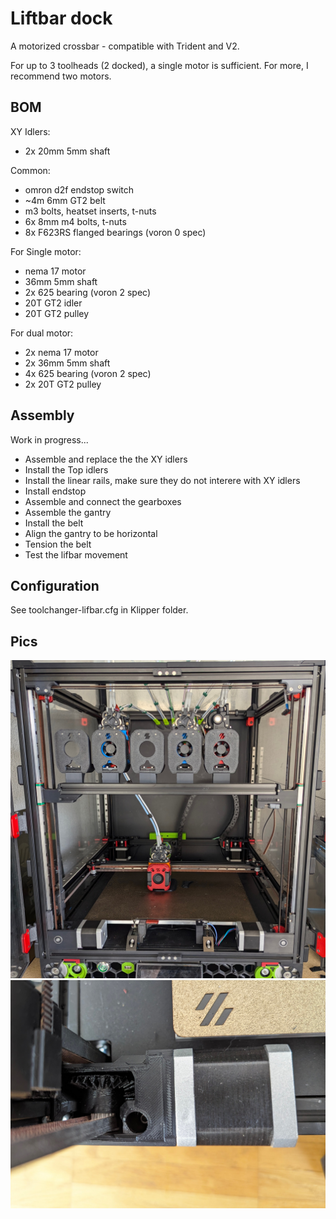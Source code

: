# Liftbar dock

A motorized crossbar - compatible with Trident and V2.

For up to 3 toolheads (2 docked), a single motor is sufficient. For more, I recommend two motors.

## BOM

XY Idlers:
 - 2x 20mm 5mm shaft

Common:
- omron d2f endstop switch
- ~4m 6mm GT2 belt
- m3 bolts, heatset inserts, t-nuts
- 6x 8mm m4 bolts, t-nuts
- 8x F623RS flanged bearings (voron 0 spec)

For Single motor:
- nema 17 motor
- 36mm 5mm shaft
- 2x 625 bearing (voron 2 spec)
- 20T GT2 idler
- 20T GT2 pulley

For dual motor:
- 2x nema 17 motor
- 2x 36mm 5mm shaft
- 4x 625 bearing (voron 2 spec)
- 2x 20T GT2 pulley

## Assembly

Work in progress...

* Assemble and replace the the XY idlers
* Install the Top idlers
* Install the linear rails, make sure they do not interere with XY idlers
* Install endstop
* Assemble and connect the gearboxes
* Assemble the gantry
* Install the belt
* Align the gantry to be horizontal
* Tension the belt
* Test the lifbar movement

## Configuration
See toolchanger-lifbar.cfg in Klipper folder.

## Pics

![Overview](/images/liftbar.jpg)
![Gearbox](/images/liftbar-gearbox.jpg)
